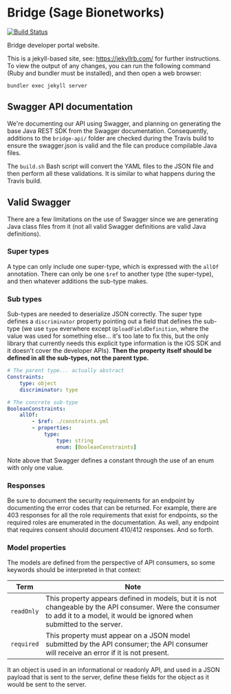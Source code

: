 Bridge (Sage Bionetworks)
=========================================

[![Build Status](https://travis-ci.org/Sage-Bionetworks/BridgeDocs.svg?branch=release)](https://travis-ci.org/Sage-Bionetworks/BridgeDocs)

Bridge developer portal website.

This is a jekyll-based site, see: https://jekyllrb.com/ for further instructions. To view the output of any changes, you can run the following command (Ruby and bundler must be installed), and then open a web browser:

```
bundler exec jekyll server
```

## Swagger API documentation

We're documenting our API using Swagger, and planning on generating the base Java REST SDK from the 
Swagger documentation. Consequently, additions to the `bridge-api/` folder are checked during the 
Travis build to ensure the swagger.json is valid and the file can produce compilable Java files.

The `build.sh` Bash script will convert the YAML files to the JSON file and then perform all these 
validations. It is similar to what happens during the Travis build.

## Valid Swagger

There are a few limitations on the use of Swagger since we are generating Java class files from it (not all valid Swagger definitions are valid Java definitions).

### Super types

A type can only include one super-type, which is expressed with the `allOf` annotation. There can only be one `$ref` to another type (the super-type), and then whatever additions the sub-type makes.

### Sub types

Sub-types are needed to deserialize JSON correctly. The super type defines a `discriminator` property pointing out a field that defines the sub-type (we use `type` everwhere except `UploadFieldDefinition`, where the value was used for something else... it's too late to fix this, but the only library that currently needs this explicit type information is the iOS SDK and it doesn't cover the developer APIs). **Then the property itself should be defined in all the sub-types, not the parent type.**

```yml
# The parent type... actually abstract
Constraints:
    type: object
    discriminator: type

# The concrete sub-type
BooleanConstraints:
    allOf:
        - $ref: ./constraints.yml
        - properties:
            type:
                type: string
                enum: [BooleanConstraints]
```

Note above that Swagger defines a constant through the use of an enum with only one value.

### Responses

Be sure to document the security requirements for an endpoint by documenting the error codes 
that can be returned. For example, there are 403 responses for all the role requirements 
that exist for endpoints, so the required roles are enumerated in the documentation. As 
well, any endpoint that requires consent should document 410/412 responses. And so forth.

### Model properties

The models are defined from the perspective of API consumers, so some keywords should be interpreted in that context:

|Term|Note|
|---|---|
|`readOnly`|This property appears defined in models, but it is not changeable by the API consumer. Were the consumer to add it to a model, it would be ignored when submitted to the server.|
|`required`|This property must appear on a JSON model submitted by the API consumer; the API consumer will receive an error if it is not present.|

It an object is used in an informational or readonly API, and used in a JSON payload that is sent to the server, define these fields for the object as it would be sent to the server.